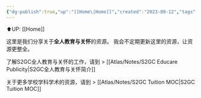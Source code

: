 ```yaml
---
{"dg-publish":true,"up":"[[Home\|Home]]","created":"2023-09-12","tags":["map"],"permalink":"/atlas/maps/s2-gc-educare-moc/","dgPassFrontmatter":true}
---
```


⬆️UP: [[Home]]

这里是我们分享关于**全人教育与关怀**的资源。
我会不定期更新这里的资源，让资源更整全。


了解S2GC全人教育与关怀的工作，请到 > [[Atlas/Notes/S2GC Educare Publicity\|S2GC全人教育与关怀简介]]

关于更多学校学科学术的资源，请到 > [[Atlas/Notes/S2GC Tuition MOC\|S2GC Tuition MOC]]